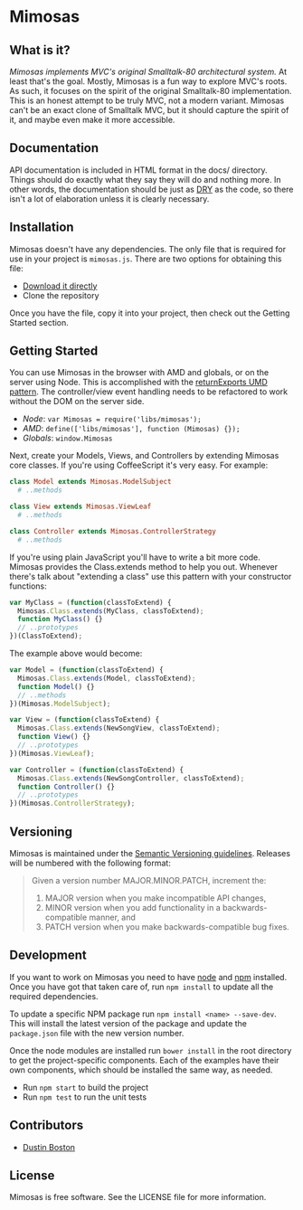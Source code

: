 Mimosas
=======

What is it?
-----------

*Mimosas implements MVC's original Smalltalk-80 architectural system.* At least
that's the goal. Mostly, Mimosas is a fun way to explore MVC's roots. As such,
it focuses on the spirit of the original Smalltalk-80 implementation. This is
an honest attempt to be truly MVC, not a modern variant. Mimosas can't be an
exact clone of Smalltalk MVC, but it should capture the spirit of it, and maybe
even make it more accessible.

Documentation
-------------

API documentation is included in HTML format in the docs/ directory. Things
should do exactly what they say they will do and nothing more. In other words,
the documentation should be just as [DRY][dry] as the code, so there isn't a
lot of elaboration unless it is clearly necessary.

Installation
------------

Mimosas doesn't have any dependencies. The only file that is required for use
in your project is `mimosas.js`. There are two options for obtaining this file:

* [Download it directly][download]
* Clone the repository

Once you have the file, copy it into your project, then check out the Getting
Started section.

Getting Started
---------------

You can use Mimosas in the browser with AMD and globals, or on the server using
Node. This is accomplished with the [returnExports UMD pattern][umdjs]. The
controller/view event handling needs to be refactored to work without the DOM
on the server side.

* *Node*: `var Mimosas = require('libs/mimosas');`
* *AMD*: `define(['libs/mimosas'], function (Mimosas) {});`
* *Globals*: `window.Mimosas`

Next, create your Models, Views, and Controllers by extending Mimosas core
classes. If you're using CoffeeScript it's very easy. For example:

```coffee
class Model extends Mimosas.ModelSubject
  # ..methods

class View extends Mimosas.ViewLeaf
  # ..methods

class Controller extends Mimosas.ControllerStrategy
  # ..methods
```

If you're using plain JavaScript you'll have to write a bit more code. Mimosas
provides the Class.extends method to help you out. Whenever there's talk about
"extending a class" use this pattern with your constructor functions:

```js
var MyClass = (function(classToExtend) {
  Mimosas.Class.extends(MyClass, classToExtend);
  function MyClass() {}
  // ..prototypes
})(ClassToExtend);
```

The example above would become:

```js
var Model = (function(classToExtend) {
  Mimosas.Class.extends(Model, classToExtend);
  function Model() {}
  // ..methods
})(Mimosas.ModelSubject);

var View = (function(classToExtend) {
  Mimosas.Class.extends(NewSongView, classToExtend);
  function View() {}
  // ..prototypes
})(Mimosas.ViewLeaf);

var Controller = (function(classToExtend) {
  Mimosas.Class.extends(NewSongController, classToExtend);
  function Controller() {}
  // ..prototypes
})(Mimosas.ControllerStrategy);
```
Versioning
----------

Mimosas is maintained under the [Semantic Versioning guidelines][semver].
Releases will be numbered with the following format:

> Given a version number MAJOR.MINOR.PATCH, increment the:
>
> 1. MAJOR version when you make incompatible API changes,
> 2. MINOR version when you add functionality in a backwards-compatible manner, and
> 3. PATCH version when you make backwards-compatible bug fixes.

Development
-----------

If you want to work on Mimosas you need to have [node][node] and [npm][npm]
installed. Once you have got that taken care of, run `npm install` to update
all the required dependencies.

To update a specific NPM package run `npm install <name> --save-dev`.
This will install the latest version of the package and update the
`package.json` file with the new version number.

Once the node modules are installed run `bower install` in the root directory
to get the project-specific components. Each of the examples have their own
components, which should be installed the same way, as needed.

* Run `npm start` to build the project
* Run `npm test` to run the unit tests

Contributors
------------

* [Dustin Boston][dblogit]

License
-------

Mimosas is free software. See the LICENSE file for more information.


[literate]: http://en.wikipedia.org/wiki/Literate_programming
[observer]: http://en.wikipedia.org/wiki/Observer_pattern
[gof]: http://en.wikipedia.org/wiki/Design_Patterns_%28book%29
[node]: http://nodejs.org/
[npm]: https://npmjs.org/
[grunt]: http://gruntjs.com/
[dblogit]: http://dblogit.com
[docco]: http://jashkenas.github.io/docco/
[main]: src/mimosas.coffee.md
[cs]: http://coffeescript.org
[umdjs]: https://github.com/umdjs/umd
[dry]: https://en.wikipedia.org/wiki/Don%27t_repeat_yourself
[download]: https://raw.github.com/dustinboston/mimosas/master/mimosas.js
[semver]: http://semver.org/
